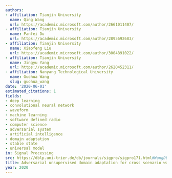 ```yaml
---
authors:
- affiliation: Tianjin University
  name: Qing Wang
  url: https://academic.microsoft.com/author/2661011407/
- affiliation: Tianjin University
  name: Panfei Du
  url: https://academic.microsoft.com/author/2895692683/
- affiliation: Tianjin University
  name: Xiaofeng Liu
  url: https://academic.microsoft.com/author/3004891022/
- affiliation: Tianjin University
  name: Jingyu Yang
  url: https://academic.microsoft.com/author/2620452311/
- affiliation: Nanyang Technological University
  name: Guohua Wang
  slug: guohua_wang
date: '2020-06-01'
estimated_citations: 1
fields:
- deep learning
- convolutional neural network
- waveform
- machine learning
- software defined radio
- computer science
- adversarial system
- artificial intelligence
- domain adaptation
- stable state
- universal model
in: Signal Processing
src: https://dblp.uni-trier.de/db/journals/sigpro/sigpro171.html#WangDLYW20
title: Adversarial unsupervised domain adaptation for cross scenario waveform recognition
year: 2020
---
```

